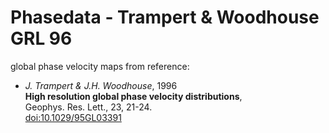 # Phasedata - Trampert & Woodhouse GRL 96


global phase velocity maps from reference:

* *J. Trampert & J.H. Woodhouse*, 1996<br>
  **High resolution global phase velocity distributions**,<br>
  Geophys. Res. Lett., 23, 21-24.<br>
  [doi:10.1029/95GL03391](https://doi.org/10.1029/95GL03391)



